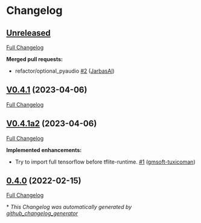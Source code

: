 # Changelog

## [Unreleased](https://github.com/OpenVoiceOS/precise_lite_runner/tree/HEAD)

[Full Changelog](https://github.com/OpenVoiceOS/precise_lite_runner/compare/V0.4.1...HEAD)

**Merged pull requests:**

- refactor/optional\_pyaudio [\#2](https://github.com/OpenVoiceOS/precise_lite_runner/pull/2) ([JarbasAl](https://github.com/JarbasAl))

## [V0.4.1](https://github.com/OpenVoiceOS/precise_lite_runner/tree/V0.4.1) (2023-04-06)

[Full Changelog](https://github.com/OpenVoiceOS/precise_lite_runner/compare/V0.4.1a2...V0.4.1)

## [V0.4.1a2](https://github.com/OpenVoiceOS/precise_lite_runner/tree/V0.4.1a2) (2023-04-06)

[Full Changelog](https://github.com/OpenVoiceOS/precise_lite_runner/compare/0.4.0...V0.4.1a2)

**Implemented enhancements:**

- Try to import full tensorflow before tflite-runtime. [\#1](https://github.com/OpenVoiceOS/precise_lite_runner/pull/1) ([gmsoft-tuxicoman](https://github.com/gmsoft-tuxicoman))

## [0.4.0](https://github.com/OpenVoiceOS/precise_lite_runner/tree/0.4.0) (2022-02-15)

[Full Changelog](https://github.com/OpenVoiceOS/precise_lite_runner/compare/9b5726acc3ecf869e7567f7ab794e31e33b1846d...0.4.0)



\* *This Changelog was automatically generated by [github_changelog_generator](https://github.com/github-changelog-generator/github-changelog-generator)*

